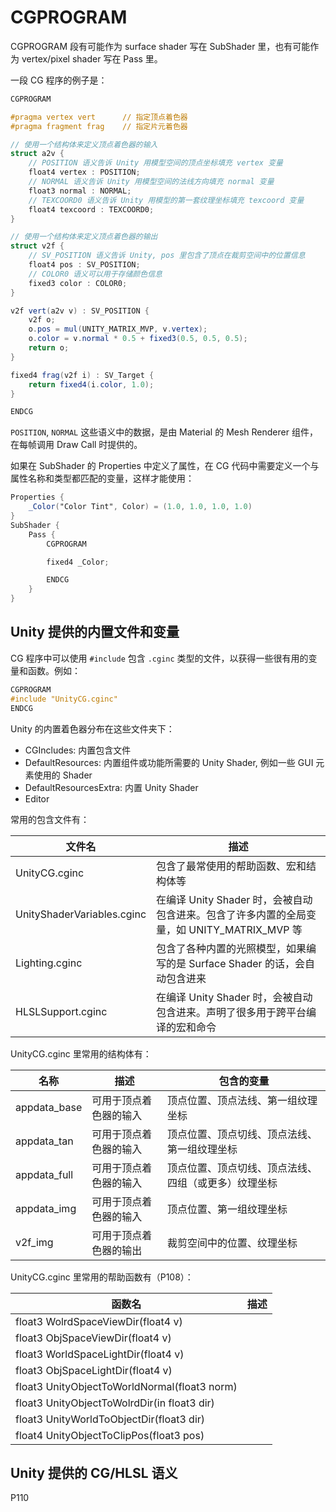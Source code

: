 # CGPROGRAM

CGPROGRAM 段有可能作为 surface shader 写在 SubShader 里，也有可能作为 vertex\/pixel shader 写在 Pass 里。

一段 CG 程序的例子是：

```glsl
CGPROGRAM

#pragma vertex vert      // 指定顶点着色器
#pragma fragment frag    // 指定片元着色器

// 使用一个结构体来定义顶点着色器的输入
struct a2v {
    // POSITION 语义告诉 Unity 用模型空间的顶点坐标填充 vertex 变量
    float4 vertex : POSITION;
    // NORMAL 语义告诉 Unity 用模型空间的法线方向填充 normal 变量
    float3 normal : NORMAL;
    // TEXCOORD0 语义告诉 Unity 用模型的第一套纹理坐标填充 texcoord 变量
    float4 texcoord : TEXCOORD0;
}

// 使用一个结构体来定义顶点着色器的输出
struct v2f {
    // SV_POSITION 语义告诉 Unity, pos 里包含了顶点在裁剪空间中的位置信息
    float4 pos : SV_POSITION;
    // COLOR0 语义可以用于存储颜色信息
    fixed3 color : COLOR0;
}

v2f vert(a2v v) : SV_POSITION {
    v2f o;
    o.pos = mul(UNITY_MATRIX_MVP, v.vertex);
    o.color = v.normal * 0.5 + fixed3(0.5, 0.5, 0.5);
    return o;
}

fixed4 frag(v2f i) : SV_Target {
    return fixed4(i.color, 1.0);   
}

ENDCG
```

`POSITION`, `NORMAL` 这些语义中的数据，是由 Material 的 Mesh Renderer 组件，在每帧调用 Draw Call 时提供的。

如果在 SubShader 的 Properties 中定义了属性，在 CG 代码中需要定义一个与属性名称和类型都匹配的变量，这样才能使用：

```glsl
Properties {
    _Color("Color Tint", Color) = (1.0, 1.0, 1.0, 1.0)
}
SubShader {
    Pass {
        CGPROGRAM

        fixed4 _Color;

        ENDCG
    }
}
```

## Unity 提供的内置文件和变量

CG 程序中可以使用 `#include` 包含 `.cginc` 类型的文件，以获得一些很有用的变量和函数。例如：

```glsl
CGPROGRAM
#include "UnityCG.cginc"
ENDCG
```

Unity 的内置着色器分布在这些文件夹下：

* CGIncludes: 内置包含文件
* DefaultResources: 内置组件或功能所需要的 Unity Shader, 例如一些 GUI 元素使用的 Shader
* DefaultResourcesExtra: 内置 Unity Shader
* Editor

常用的包含文件有：

| 文件名 | 描述 |
| --- | --- |
| UnityCG.cginc | 包含了最常使用的帮助函数、宏和结构体等 |
| UnityShaderVariables.cginc | 在编译 Unity Shader 时，会被自动包含进来。包含了许多内置的全局变量，如 UNITY\_MATRIX\_MVP 等 |
| Lighting.cginc | 包含了各种内置的光照模型，如果编写的是 Surface Shader 的话，会自动包含进来 |
| HLSLSupport.cginc | 在编译 Unity Shader 时，会被自动包含进来。声明了很多用于跨平台编译的宏和命令 |

UnityCG.cginc 里常用的结构体有：

| 名称 | 描述 | 包含的变量 |
| --- | --- | --- |
| appdata_base | 可用于顶点着色器的输入 | 顶点位置、顶点法线、第一组纹理坐标 |
| appdata_tan | 可用于顶点着色器的输入 | 顶点位置、顶点切线、顶点法线、第一组纹理坐标 |
| appdata_full | 可用于顶点着色器的输入 | 顶点位置、顶点切线、顶点法线、四组（或更多）纹理坐标 |
| appdata_img | 可用于顶点着色器的输入 | 顶点位置、第一组纹理坐标 |
| v2f_img | 可用于顶点着色器的输出 | 裁剪空间中的位置、纹理坐标 |

UnityCG.cginc 里常用的帮助函数有（P108）：

| 函数名 | 描述 |
| --- | --- |
| float3 WolrdSpaceViewDir(float4 v) |  |
| float3 ObjSpaceViewDir(float4 v) |  |
| float3 WorldSpaceLightDir(float4 v) |  |
| float3 ObjSpaceLightDir(float4 v) |  |
| float3 UnityObjectToWorldNormal(float3 norm) |  |
| float3 UnityObjectToWolrdDir(in float3 dir) |  |
| float3 UnityWorldToObjectDir(float3 dir) |  |
| float4 UnityObjectToClipPos(float3 pos) |  |

## Unity 提供的 CG/HLSL 语义

P110